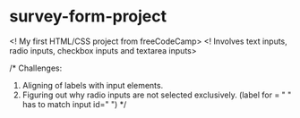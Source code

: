 # survey-form-project
<! My first HTML/CSS project from freeCodeCamp>
<! Involves text inputs, radio inputs, checkbox inputs and textarea inputs>

/* Challenges:   
1. Aligning of labels with input elements.
2. Figuring out why radio inputs are not selected exclusively. (label for = " " has to match input id=" ")
*/
                
